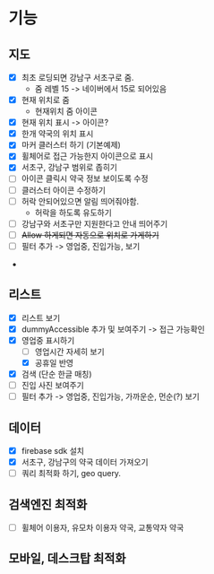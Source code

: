 # 기능

## 지도

- [x] 최초 로딩되면 강남구 서초구로 줌.
  - 줌 레벨 15 -> 네이버에서 15로 되어있음
- [x] 현재 위치로 줌
  - 현재위치 줌 아이콘
- [x] 현재 위치 표시 -> 아이콘?
- [x] 한개 약국의 위치 표시
- [x] 마커 클러스터 하기 (기본예제)
- [x] 휠체어로 접근 가능한지 아이콘으로 표시
- [x] 서초구, 강남구 범위로 좁히기
- [ ] 아이콘 클릭시 약국 정보 보이도록 수정
- [ ] 클러스터 아이콘 수정하기
- [ ] 허락 안되어있으면 알림 띄어줘야함.
  - 허락을 하도록 유도하기
- [ ] 강남구와 서초구만 지원한다고 안내 띄어주기
- [ ] ~~Allow 하게되면 자동으로 위치로 가게하기~~
- [ ] 필터 추가 -> 영업중, 진입가능, 보기
- 
## 리스트

- [x] 리스트 보기
- [x] dummyAccessible 추가 및 보여주기 -> 접근 가능확인
- [x] 영업중 표시하기
  - [ ] 영업시간 자세히 보기
  - [x] 공휴일 반영
- [x] 검색 (단순 한글 매칭)
- [ ] 진입 사진 보여주기
- [ ] 필터 추가 -> 영업중, 진입가능, 가까운순, 먼순(?) 보기 

## 데이터

- [x] firebase sdk 설치
- [x] 서초구, 강남구의 약국 데이터 가져오기
- [ ] 쿼리 최적화 하기, geo query.

## 검색엔진 최적화

- [ ] 휠체어 이용자, 유모차 이용자 약국, 교통약자 약국 

## 모바일, 데스크탑 최적화
